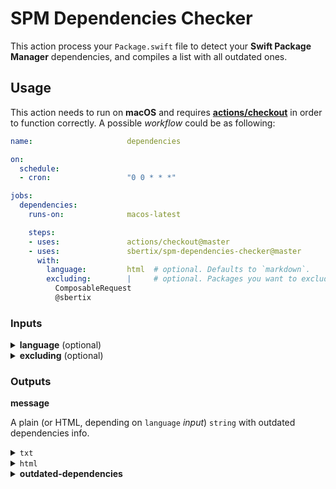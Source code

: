 # SPM Dependencies Checker

This action process your `Package.swift` file to detect your **Swift Package Manager** dependencies, and compiles a list with all outdated ones.

## Usage

This action needs to run on **macOS** and requires [**actions/checkout**](https://github.com/actions/checkout) in order to function correctly.
A possible _workflow_ could be as following:

```yml
name:                     dependencies

on:
  schedule:
  - cron:                 "0 0 * * *"

jobs:
  dependencies:
    runs-on:              macos-latest

    steps:
    - uses:               actions/checkout@master
    - uses:               sbertix/spm-dependencies-checker@master
      with:
        language:         html  # optional. Defaults to `markdown`.
        excluding:        |     # optional. Packages you want to exclude.
          ComposableRequest
          @sbertix
```

### Inputs

<details><summary><strong>language</strong> (optional)</summary>
    <p>

An optional `string` holding either `html` or `txt` (otherwise `txt` is used), representing the language used for the `message` output.
    </p>
</details>

<details><summary><strong>excluding</strong> (optional)</summary>
    <p>

A `string` made of newline-separated components, either representing library names or authors (when starting with `@`) to exclude from the analysis.
    </p>
</details>

### Outputs

**message**

A plain (or HTML, depending on `language` _input_) `string` with outdated dependencies info.

<details><summary><code>txt</code></summary>
  <p>

```
https://github.com/sbertix/Swiftagram 4.0.0 -> 4.1.0 need(s) updating.
```
  </p>
</details>

<details><summary><code>html</code></summary>
  <p>

```html
<h3>Dependencies</h3>
<ul>
  <li>
    <a href='https://github.com/sbertix/Swiftagram'><strong>sbertix/Swiftagram</strong></a>
    <ul>
      <li><i>installed</i>: <code>4.0.0</code></li>
      <li><b>last</b>: <code>4.1.0</code></li>
    </ul>
  </li>
</ul>
```
  </p>
</details>

<details><summary><strong>outdated-dependencies</strong></summary>
    <p>

A `string` holding the _JSON representation_ of the `array` containing the list of all outdated dependencies.

```json
[
  {
    "name": "Swiftagram",
    "owner": "Sbertix",
    "url": "https://github.com/sbertix/Swiftagram",
    "installed": "4.0.0",
    "last": "4.1.2"
  }
]
```
  </p>
</details>
